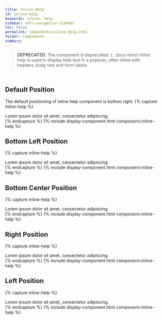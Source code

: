 ```yaml
---
title: Inline Help
id: inline-help
keywords: inline, help
sidebar: left-navigation-sidebar
toc: false
permalink: components/inline-help.html
folder: components
summary:
---
```

> **DEPRECATED**. The component is deprecated.
{: .docs-intro}
Inline help is used to display help text in a popover, often inline with headers, body text and form labels.

<br>

## Default Position
The default positioning of inline help component is bottom right.
{% capture inline-help %}
<div class="fd-popover">
    <div class="fd-popover__control">
        <span class="fd-inline-help" tabindex="0" role="button" aria-controls="h0C6A326" aria-expanded="false" aria-haspopup="true">
        </span>
    </div>
    <div id="h0C6A326" class="fd-popover__body" aria-hidden="true" x-placement="bottom-start" >
        <span class="fd-inline-help___content fd-no-border">Lorem ipsum dolor sit amet, consectetur adipiscing.</span>
        <span class="fd-popover__arrow" style="left: 7px;"></span>
    </div>
</div>
{% endcapture %}
{% include display-component.html component=inline-help %}

<br>

## Bottom Left Position
{% capture inline-help %}
<div class="fd-popover">
    <div class="fd-popover__control">
        <span class="fd-inline-help" tabindex="0" role="button" aria-controls="bbh0C6A3261" aria-expanded="false" aria-haspopup="true">
        </span>
    </div>
    <div id="bbh0C6A3261" class="fd-popover__body fd-popover__body--right" aria-hidden="true" x-placement="bottom-end" >
        <span class="fd-inline-help___content fd-no-border">Lorem ipsum dolor sit amet, consectetur adipiscing.</span>
        <span class="fd-popover__arrow" style="left: 7px;"></span>
    </div>
</div>
{% endcapture %}
{% include display-component.html component=inline-help %}

<br>

## Bottom Center Position
{% capture inline-help %}

<div class="fd-popover">
    <div class="fd-popover__control">
        <span class="fd-inline-help" tabindex="0" role="button" aria-controls="aah0C6A32611" aria-expanded="false" aria-haspopup="true">
        </span>
    </div>
    <div id="aah0C6A32611" class="fd-popover__popper" aria-hidden="true" x-placement="bottom" style="left: -185px;" >
        <span class="fd-inline-help___content fd-no-border">Lorem ipsum dolor sit amet, consectetur adipiscing.</span>
        <span class="fd-popover__arrow" style="left: 177px;"></span>
    </div>
</div>
{% endcapture %}
{% include display-component.html component=inline-help %}

<br>

## Right Position
{% capture inline-help %}

<div class="fd-popover">
    <div class="fd-popover__control">
        <span class="fd-inline-help" tabindex="0" role="button" aria-controls="cch0C6A3261" aria-expanded="false" aria-haspopup="true">
        </span>
    </div>
    <div id="cch0C6A3261" class="fd-popover__popper" aria-hidden="true" x-placement="right" style="left: 18px;top: -7px;" >
        <span class="fd-inline-help___content fd-no-border">Lorem ipsum dolor sit amet, consectetur adipiscing.</span>
        <span class="fd-popover__arrow" style="top: 4px;"></span>
    </div>
</div>
{% endcapture %}
{% include display-component.html component=inline-help %}

<br>

## Left Position
{% capture inline-help %}

<div class="fd-popover">
    <div class="fd-popover__control">
        <span class="fd-inline-help" tabindex="0" role="button" aria-controls="ddh0C6A3261" aria-expanded="false" aria-haspopup="true">
        </span>
    </div>
    <div id="ddh0C6A3261" class="fd-popover__popper" aria-hidden="true" x-placement="left" style="right: 18px;top: -7px;" >
        <span class="fd-inline-help___content fd-no-border">Lorem ipsum dolor sit amet, consectetur adipiscing.</span>
        <span class="fd-popover__arrow" style="top: 4px;"></span>
    </div>
</div>
{% endcapture %}
{% include display-component.html component=inline-help %}

<style>
    /* align examples to center for this page only - necessary for left side popover examples */
    .fd-tile__content {
        text-align: center;
    }
</style>